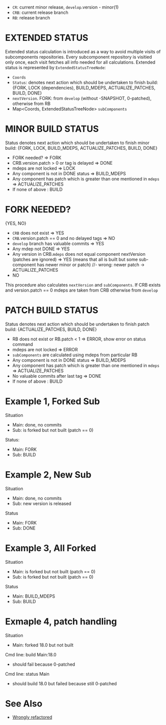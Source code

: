 - `CR`: current minor release,  `develop`.version - minor(1)
- `CRB`: current release branch
- `RB`: release branch

# EXTENDED STATUS 

Extended status calculation is introduced as a way to avoid multiple visits of subcomponents repositories. Every subcomponent repository is visitied only once, each visit fetches all info needed for all calculations. Extended status is represented by `ExtendedStatusTreeNode`:

  - `Coords`
  - `Status`: denotes next action which should be undertaken to finish build: {FORK, LOCK (dependencies), BUILD_MDEPS, ACTUALIZE_PATCHES, BUILD, DONE}
  - `nextVersion`. FORK: from `develop` (without -SNAPSHOT, 0-patched), otherwise from RB
  - Map<Coords, ExtendedStatusTreeNode> `subComponents`


# MINOR BUILD STATUS

Status denotes next action which should be undertaken to finish minor build: {FORK, LOCK, BUILD_MDEPS, ACTUALIZE_PATCHES, BUILD, DONE}

- FORK needed? => FORK
- CRB.version.patch > 0 or tag is delayed => DONE
- mdeps are not locked => LOCK
- Any component is not in DONE status => BUILD_MDEPS
- Any component has patch which is greater than one mentioned in `mdeps` => ACTUALIZE_PATCHES
- If none of above : BUILD

# FORK NEEDED?

{YES, NO}

- `CRB` does not exist => YES
- `CRB`.version.patch == 0 and no delayed tags => NO
- `develop` branch has valuable commits => YES
- Any mdep not DONE => YES
- Any version in CRB.`mdeps` does not equal component nextVersion (patches are ignored) => YES (means that all is built but some sub-component has newer minor or patch) //- wrong: newer patch -> ACTUALIZE_PATCHES
- NO

This procedure also calculates `nextVersion` and `subComponents`.  If CRB exists and version.patch == 0 mdeps are taken from CRB otherwise from `develop`

# PATCH BUILD STATUS

Status denotes next action which should be undertaken to finish patch build: {ACTUALIZE_PATCHES, BUILD, DONE}

- RB does not exist or RB.patch < 1 => ERROR, show error on status command
- mdeps are not locked => ERROR
- `subComponents` are calculated using mdeps from particular RB
- Any component is not in DONE status => BUILD_MDEPS
- Any component has patch which is greater than one mentioned in `mdeps` => ACTUALIZE_PATCHES
- No valuable commits after last tag => DONE
- If none of above : BUILD

# Example 1, Forked Sub

Situation

- Main:  done, no commits
- Sub:  is forked but not built (patch == 0)

Status:

- Main: FORK
- Sub: BUILD

   
# Example 2, New  Sub

Situation

- Main:  done, no commits
- Sub:  new version is released

Status

- Main: FORK
- Sub: DONE

# Example 3, All Forked

Situation

- Main:  is forked but not built (patch == 0) 
- Sub:  is forked but not built (patch == 0)

Status

- Main: BUILD_MDEPS
- Sub: BUILD

# Exmaple 4, patch handling

Situation

- Main: forked 18.0 but not built

Cmd line: build Main:18.0

- should fail because 0-patched

Cmd line: status Main

- should build 18.0 but failed because still 0-patched

# See Also
- [Wrongly refactored](https://github.com/scm4j/scm4j-releaser/blob/eafe1330dd7076d7e9c1c41dfdbb7dc9e85a6afb/docs/minor-release-status.md)
